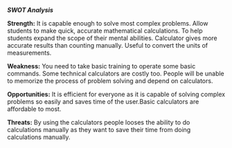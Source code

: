 ﻿***SWOT Analysis***

**Strength:** It is capable enough to solve most complex problems. Allow students to make quick, accurate mathematical calculations. To help students expand the scope of their mental abilities. Calculator gives more accurate results than counting manually. Useful to convert the units of measurements.

**Weakness:** You need to take basic training to operate some basic commands. Some technical calculators are costly too. People will be unable to memorize the process of problem solving and depend on calculators. 

**Opportunities:** It is efficient for everyone as it is capable of solving complex problems so easily and saves time of the user.Basic calculators are affordable to most. 

**Threats:** By using the calculators people looses the ability to do calculations manually as they want to save their time from doing calculations manually.

